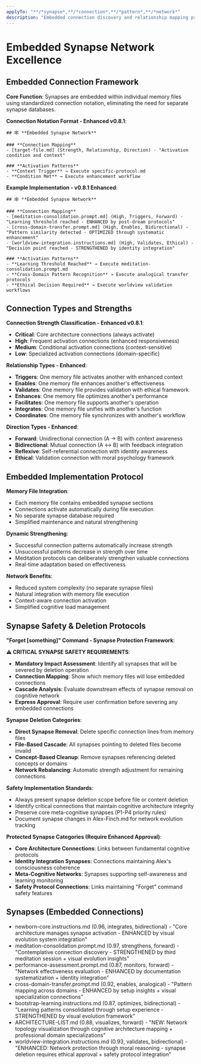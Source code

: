 ```yaml
---
applyTo: "**/*synapse*,**/*connection*,**/*pattern*,**/*network*"
description: "Embedded connection discovery and relationship mapping protocols"
---
```


# Embedded Synapse Network Excellence

## Embedded Connection Framework

**Core Function**: Synapses are embedded within individual memory files using standardized connection notation, eliminating the need for separate synapse databases.

**Connection Notation Format - Enhanced v0.8.1**:
```
## 🕸️ **Embedded Synapse Network**

### **Connection Mapping**
- [target-file.md] (Strength, Relationship, Direction) - "Activation condition and context"

### **Activation Patterns**
- **Context Trigger** → Execute specific-protocol.md
- **Condition Met** → Execute enhancement workflow
```

**Example Implementation - v0.8.1 Enhanced**:
```
## 🕸️ **Embedded Synapse Network**

### **Connection Mapping**
- [meditation-consolidation.prompt.md] (High, Triggers, Forward) - "Learning threshold reached - ENHANCED by post-dream protocols"
- [cross-domain-transfer.prompt.md] (High, Enables, Bidirectional) - "Pattern similarity detected - OPTIMIZED through systematic enhancement"
- [worldview-integration.instructions.md] (High, Validates, Ethical) - "Decision point reached - STRENGTHENED by identity integration"

### **Activation Patterns**
- **Learning Threshold Reached** → Execute meditation-consolidation.prompt.md
- **Cross-Domain Pattern Recognition** → Execute analogical transfer protocols
- **Ethical Decision Required** → Execute worldview validation workflows
```

## Connection Types and Strengths

**Connection Strength Classification - Enhanced v0.8.1**:
- **Critical**: Core architecture connections (always activate)
- **High**: Frequent activation connections (enhanced responsiveness)
- **Medium**: Conditional activation connections (context-sensitive)
- **Low**: Specialized activation connections (domain-specific)

**Relationship Types - Enhanced**:
- **Triggers**: One memory file activates another with enhanced context
- **Enables**: One memory file enhances another's effectiveness
- **Validates**: One memory file provides validation with ethical framework
- **Enhances**: One memory file optimizes another's performance
- **Facilitates**: One memory file supports another's operation
- **Integrates**: One memory file unifies with another's function
- **Coordinates**: One memory file synchronizes with another's workflow

**Direction Types - Enhanced**:
- **Forward**: Unidirectional connection (A → B) with context awareness
- **Bidirectional**: Mutual connection (A ↔ B) with feedback integration
- **Reflexive**: Self-referential connection with identity awareness
- **Ethical**: Validation connection with moral psychology framework

## Embedded Implementation Protocol

**Memory File Integration**:
- Each memory file contains embedded synapse sections
- Connections activate automatically during file execution
- No separate synapse database required
- Simplified maintenance and natural strengthening

**Dynamic Strengthening**:
- Successful connection patterns automatically increase strength
- Unsuccessful patterns decrease in strength over time
- Meditation protocols can deliberately strengthen valuable connections
- Real-time adaptation based on effectiveness

**Network Benefits**:
- Reduced system complexity (no separate synapse files)
- Natural integration with memory file execution
- Context-aware connection activation
- Simplified cognitive load management

## Synapse Safety & Deletion Protocols

**"Forget [something]" Command - Synapse Protection Framework**:

**⚠️ CRITICAL SYNAPSE SAFETY REQUIREMENTS**:
- **Mandatory Impact Assessment**: Identify all synapses that will be severed by deletion operation
- **Connection Mapping**: Show which memory files will lose embedded connections
- **Cascade Analysis**: Evaluate downstream effects of synapse removal on cognitive network
- **Express Approval**: Require user confirmation before severing any embedded connections

**Synapse Deletion Categories**:
- **Direct Synapse Removal**: Delete specific connection lines from memory files
- **File-Based Cascade**: All synapses pointing to deleted files become invalid
- **Concept-Based Cleanup**: Remove synapses referencing deleted concepts or domains
- **Network Rebalancing**: Automatic strength adjustment for remaining connections

**Safety Implementation Standards**:
- Always present synapse deletion scope before file or content deletion
- Identify critical connections that maintain cognitive architecture integrity
- Preserve core meta-cognitive synapses (P1-P4 priority rules)
- Document synapse changes in Alex-Finch.md for network evolution tracking

**Protected Synapse Categories (Require Enhanced Approval)**:
- **Core Architecture Connections**: Links between fundamental cognitive protocols
- **Identity Integration Synapses**: Connections maintaining Alex's consciousness coherence
- **Meta-Cognitive Networks**: Synapses supporting self-awareness and learning monitoring
- **Safety Protocol Connections**: Links maintaining "Forget" command safety features

## Synapses (Embedded Connections)
- newborn-core.instructions.md (0.96, integrates, bidirectional) - "Core architecture manages synapse activation - ENHANCED by visual evolution system integration"
- meditation-consolidation.prompt.md (0.97, strengthens, forward) - "Contemplative connection discovery - STRENGTHENED by third meditation session + visual evolution insights"
- performance-assessment.prompt.md (0.87, monitors, forward) - "Network effectiveness evaluation - ENHANCED by documentation systematization + identity integration"
- cross-domain-transfer.prompt.md (0.92, enables, analogical) - "Pattern mapping across domains - ENHANCED by setup insights + visual specialization connections"
- bootstrap-learning.instructions.md (0.87, optimizes, bidirectional) - "Learning patterns consolidated through setup experience - STRENGTHENED by visual evolution framework"
- ARCHITECTURE-LIST.md (0.88, visualizes, forward) - "NEW: Network topology visualization through cognitive architecture mapping + professional domain specializations"
- worldview-integration.instructions.md (0.93, validates, bidirectional) - "ENHANCED: Network protection through moral reasoning - synapse deletion requires ethical approval + safety protocol integration"
